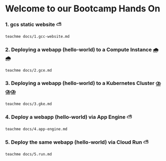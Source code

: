 # Welcome to our Bootcamp Hands On


### 1. gcs static website ⛅

```bash
teachme docs/1.gcc-website.md
```

### 2. Deploying a webapp (hello-world) to a Compute Instance 🌧️🌧️

```bash
teachme docs/2.gce.md
```

### 3. Deploying a webapp (hello-world) to a Kubernetes Cluster ⛈️⛈️⛈️

```bash
teachme docs/3.gke.md
```

### 4. Deploy a webapp (hello-world) via App Engine ⛅

```bash
teachme docs/4.app-engine.md
```

### 5. Deploy the same webapp (hello-world) via Cloud Run ⛅

```bash
teachme docs/5.run.md
```
